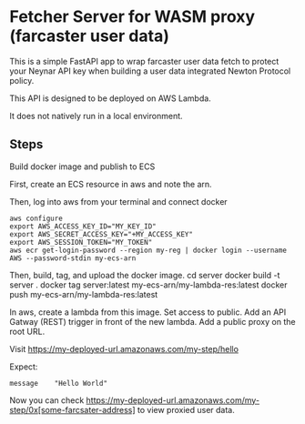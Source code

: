 # Fetcher Server for WASM proxy (farcaster user data)

This is a simple FastAPI app to wrap farcaster user data fetch to protect your Neynar
API key when building a user data integrated Newton Protocol policy.

This API is designed to be deployed on AWS Lambda.

It does not natively run in a local environment.

## Steps

Build docker image and publish to ECS

First, create an ECS resource in aws and note the arn.

Then, log into aws from your terminal and connect docker

    aws configure
    export AWS_ACCESS_KEY_ID="MY_KEY_ID"
    export AWS_SECRET_ACCESS_KEY="+MY_ACCESS_KEY"
    export AWS_SESSION_TOKEN="MY_TOKEN"
    aws ecr get-login-password --region my-reg | docker login --username AWS --password-stdin my-ecs-arn

Then, build, tag, and upload the docker image.
    cd server
    docker build -t server .
    docker tag server:latest my-ecs-arn/my-lambda-res:latest
    docker push my-ecs-arn/my-lambda-res:latest

In aws, create a lambda from this image. Set access to public.
Add an API Gatway (REST) trigger in front of the new lambda. Add a public proxy on the root URL.

Visit https://my-deployed-url.amazonaws.com/my-step/hello

Expect:

    message    "Hello World"

Now you can check https://my-deployed-url.amazonaws.com/my-step/0x[some-farcsater-address]
to view proxied user data.

